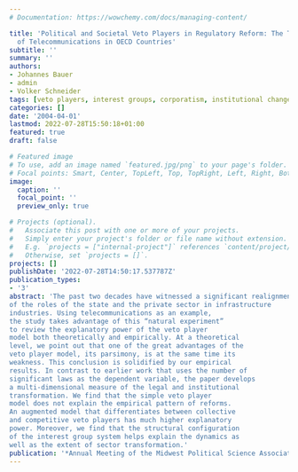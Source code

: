 ```yaml
---
# Documentation: https://wowchemy.com/docs/managing-content/

title: 'Political and Societal Veto Players in Regulatory Reform: The Transformation
  of Telecommunications in OECD Countries'
subtitle: ''
summary: ''
authors:
- Johannes Bauer
- admin
- Volker Schneider
tags: [veto players, interest groups, corporatism, institutional change, policy change, telecommunications, institutional change, ideology, party government]
categories: []
date: '2004-04-01'
lastmod: 2022-07-28T15:50:18+01:00
featured: true
draft: false

# Featured image
# To use, add an image named `featured.jpg/png` to your page's folder.
# Focal points: Smart, Center, TopLeft, Top, TopRight, Left, Right, BottomLeft, Bottom, BottomRight.
image:
  caption: ''
  focal_point: ''
  preview_only: true

# Projects (optional).
#   Associate this post with one or more of your projects.
#   Simply enter your project's folder or file name without extension.
#   E.g. `projects = ["internal-project"]` references `content/project/deep-learning/index.md`.
#   Otherwise, set `projects = []`.
projects: []
publishDate: '2022-07-28T14:50:17.537787Z'
publication_types:
- '3'
abstract: 'The past two decades have witnessed a significant realignment
of the roles of the state and the private sector in infrastructure
industries. Using telecommunications as an example,
the study takes advantage of this “natural experiment”
to review the explanatory power of the veto player
model both theoretically and empirically. At a theoretical
level, we point out that one of the great advantages of the
veto player model, its parsimony, is at the same time its
weakness. This conclusion is solidified by our empirical
results. In contrast to earlier work that uses the number of
significant laws as the dependent variable, the paper develops
a multi-dimensional measure of the legal and institutional
transformation. We find that the simple veto player
model does not explain the empirical pattern of reforms.
An augmented model that differentiates between collective
and competitive veto players has much higher explanatory
power. Moreover, we find that the structural configuration
of the interest group system helps explain the dynamics as
well as the extent of sector transformation.'
publication: '*Annual Meeting of the Midwest Political Science Association*, 15-18 April, Chicago'
---
```

